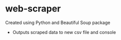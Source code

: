# web-scraper
Created using Python and Beautiful Soup package
 - Outputs scraped data to new csv file and console
